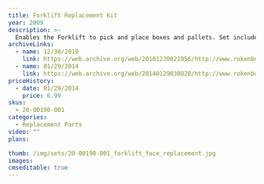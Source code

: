 ```yaml
---
title: Forklift Replacement Kit
year: 2009
description: >-
  Enables the Forklift to pick and place boxes and pallets. Set includes one red Forklift face and 2 snap in grey forks.
archiveLinks:
  - name: 12/30/2010
    link: https://web.archive.org/web/20101230021956/http://www.rokenbok.com/estore/spare-parts/forklift-replacement-kit
  - name: 01/29/2014
    link: https://web.archive.org/web/20140129030828/http://www.rokenbok.com/shop/spare-parts/forklift-replacement-kit
priceHistory:
  - date: 01/29/2014
    price: 6.99
skus:
  - 20-00190-001
categories: 
  - Replacement Parts
video: ""
plans:

thumb: /img/sets/20-00190-001_forklift_face_replacement.jpg
images:
cmseditable: true
---
```

